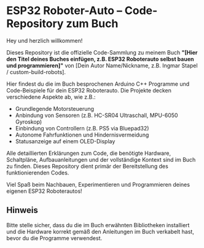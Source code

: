 # ESP32 Roboter-Auto – Code-Repository zum Buch

Hey und herzlich willkommen!

Dieses Repository ist die offizielle Code-Sammlung zu meinem Buch **"[Hier den Titel deines Buches einfügen, z.B. ESP32 Roboterauto selbst bauen und programmieren]"** von [Dein Autor Name/Nickname, z.B. Ingmar Stapel / custom-build-robots].

Hier findest du die im Buch besprochenen Arduino C++ Programme und Code-Beispiele für dein ESP32 Roboterauto. Die Projekte decken verschiedene Aspekte ab, wie z.B.:

* Grundlegende Motorsteuerung
* Anbindung von Sensoren (z.B. HC-SR04 Ultraschall, MPU-6050 Gyroskop)
* Einbindung von Controllern (z.B. PS5 via Bluepad32)
* Autonome Fahrfunktionen und Hindernisvermeidung
* Statusanzeige auf einem OLED-Display

Alle detaillierten Erklärungen zum Code, die benötigte Hardware, Schaltpläne, Aufbauanleitungen und der vollständige Kontext sind im Buch zu finden. Dieses Repository dient primär der Bereitstellung des funktionierenden Codes.

Viel Spaß beim Nachbauen, Experimentieren und Programmieren deines eigenen ESP32 Roboterautos!

## Hinweis

Bitte stelle sicher, dass du die im Buch erwähnten Bibliotheken installiert und die Hardware korrekt gemäß den Anleitungen im Buch verkabelt hast, bevor du die Programme verwendest.

